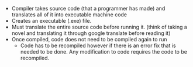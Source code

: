 - Compiler takes source code (that a programmer has made) and translates all of it into executable machine code
- Creates an executable (.exe) file.
- Must translate the entire source code before running it. (think of taking a novel and translating it through google translate before reading it)
- Once compiled, code does not need to be compiled again to run
	- Code has to be recompiled however if there is an error fix that is needed to be done. Any modification to code requires the code to be recompiled.
	  
